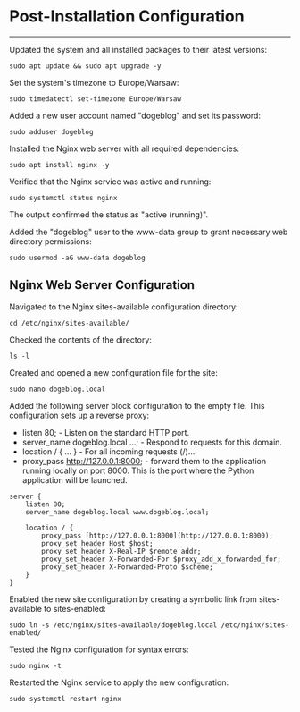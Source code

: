 # Post-Installation Configuration

---

Updated the system and all installed packages to their latest versions:
```
sudo apt update && sudo apt upgrade -y
```

Set the system's timezone to Europe/Warsaw:
```
sudo timedatectl set-timezone Europe/Warsaw
```

Added a new user account named "dogeblog" and set its password:
```
sudo adduser dogeblog
```

Installed the Nginx web server with all required dependencies:
```
sudo apt install nginx -y
```

Verified that the Nginx service was active and running:
```
sudo systemctl status nginx
```

The output confirmed the status as "active (running)".

Added the "dogeblog" user to the www-data group to grant necessary web directory permissions:
```
sudo usermod -aG www-data dogeblog
```

## Nginx Web Server Configuration

Navigated to the Nginx sites-available configuration directory:
```
cd /etc/nginx/sites-available/
```

Checked the contents of the directory:
```
ls -l
```

Created and opened a new configuration file for the site:
```
sudo nano dogeblog.local
```

Added the following server block configuration to the empty file. This configuration sets up a reverse proxy:
* listen 80; - Listen on the standard HTTP port.
* server_name dogeblog.local ...; - Respond to requests for this domain.
* location / { ... } - For all incoming requests (/)...
* proxy_pass http://127.0.0.1:8000; - forward them to the application running locally on port 8000. This is the port where the Python application will be launched.
```
server {
    listen 80;
    server_name dogeblog.local www.dogeblog.local;

    location / {
        proxy_pass [http://127.0.0.1:8000](http://127.0.0.1:8000);
        proxy_set_header Host $host;
        proxy_set_header X-Real-IP $remote_addr;
        proxy_set_header X-Forwarded-For $proxy_add_x_forwarded_for;
        proxy_set_header X-Forwarded-Proto $scheme;
    }
}
```

Enabled the new site configuration by creating a symbolic link from sites-available to sites-enabled:
```
sudo ln -s /etc/nginx/sites-available/dogeblog.local /etc/nginx/sites-enabled/
```

Tested the Nginx configuration for syntax errors:
```
sudo nginx -t
```

Restarted the Nginx service to apply the new configuration:
```
sudo systemctl restart nginx
```
